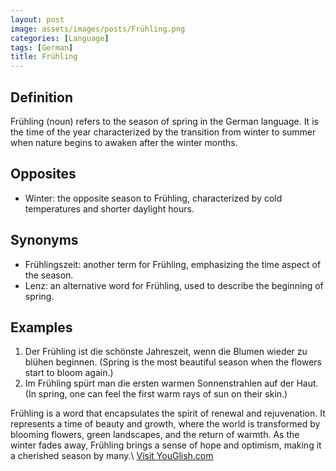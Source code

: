 ```yaml
---
layout: post
image: assets/images/posts/Frühling.png
categories: [Language]
tags: [German]
title: Frühling
---
```


## Definition
Frühling (noun) refers to the season of spring in the German language. It is the time of the year characterized by the transition from winter to summer when nature begins to awaken after the winter months.

## Opposites
- Winter: the opposite season to Frühling, characterized by cold temperatures and shorter daylight hours.

## Synonyms
- Frühlingszeit: another term for Frühling, emphasizing the time aspect of the season.
- Lenz: an alternative word for Frühling, used to describe the beginning of spring.

## Examples
1. Der Frühling ist die schönste Jahreszeit, wenn die Blumen wieder zu blühen beginnen. (Spring is the most beautiful season when the flowers start to bloom again.)
2. Im Frühling spürt man die ersten warmen Sonnenstrahlen auf der Haut. (In spring, one can feel the first warm rays of sun on their skin.)

Frühling is a word that encapsulates the spirit of renewal and rejuvenation. It represents a time of beauty and growth, where the world is transformed by blooming flowers, green landscapes, and the return of warmth. As the winter fades away, Frühling brings a sense of hope and optimism, making it a cherished season by many.\ <a id="yg-widget-0" class="youglish-widget" data-query="Frühling" data-lang="german" data-components="8412" data-auto-start="0" data-bkg-color="theme_light" data-title="How%20to%20pronounce%20Frühling%20in%20German"  rel="nofollow" href="https://youglish.com">Visit YouGlish.com</a><script async src="https://youglish.com/public/emb/widget.js" charset="utf-8"></script>